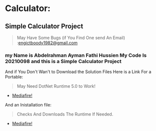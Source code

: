 # Calculator:
## Simple Calculator Project
>May Have Some Bugs (if You Find One send An Email) :engictboody1982@gmail.com
### my Name is Abdelrahman Ayman Fathi Hussien My Code Is 20210098 and this is a Simple Calculator Project
And if You Don't Wan't to Download the Solution Files Here is a Link For a Portable:
>May Need DotNet Runtime 5.0 to Work!
+ [Mediafire!](https://www.mediafire.com/file/ew07baiy53a5zv0/Debug.rar/file)

And an Inistallation file:
>Checks And Downloads The Runtime If Needed.

+ [Mediafire!](https://www.mediafire.com/file/owrtlf0j172gliu/proj+simple+calc.rar/file)
